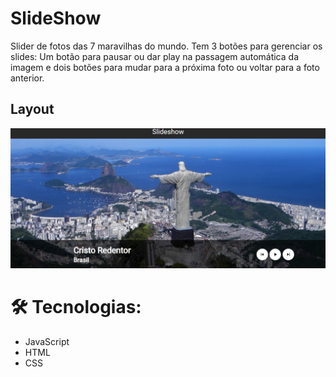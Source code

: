 # SlideShow

Slider de fotos das 7 maravilhas do mundo. Tem 3 botões para gerenciar os slides: Um botão para pausar ou dar play na passagem automática da imagem e dois botões para mudar para a próxima foto ou voltar para a foto anterior.

## Layout

<img src="https://github.com/rodrisoares/SlideShow/blob/main/img/slideshow2.PNG" />


# 🛠 Tecnologias:
* JavaScript
* HTML
* CSS
